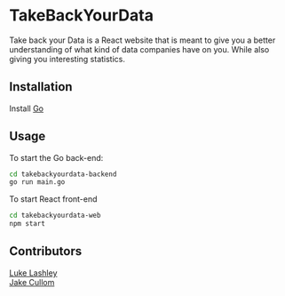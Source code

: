 # TakeBackYourData
Take back your Data is a React website that is meant to give you a better understanding of what kind of data companies have on you. While also giving you interesting statistics.

## Installation
Install [Go](https://golang.org/dl/)

## Usage

To start the Go back-end:
```bash
cd takebackyourdata-backend
go run main.go
```
To start React front-end
```bash
cd takebackyourdata-web
npm start
```

## Contributors
[Luke Lashley](https://github.com/LukeLashley)\
[Jake Cullom](https://github.com/jpcullom)

